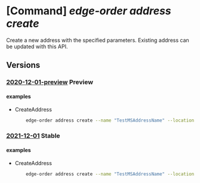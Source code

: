 # [Command] _edge-order address create_

Create a new address with the specified parameters. Existing address can be updated with this API.

## Versions

### [2020-12-01-preview](/Resources/mgmt-plane/L3N1YnNjcmlwdGlvbnMve30vcmVzb3VyY2Vncm91cHMve30vcHJvdmlkZXJzL21pY3Jvc29mdC5lZGdlb3JkZXIvYWRkcmVzc2VzL3t9/2020-12-01-preview.xml) **Preview**

<!-- mgmt-plane /subscriptions/{}/resourcegroups/{}/providers/microsoft.edgeorder/addresses/{} 2020-12-01-preview -->

#### examples

- CreateAddress
    ```bash
        edge-order address create --name "TestMSAddressName" --location "eastus" --contact-details {contact-name:'Petr Cech',email-list:testemail@microsoft.com,phone:1234567890,phone-extension:} --shipping-address {address-type:'None',city:'San Francisco',company-name:Microsoft,country:US,postal-code:94107,state-or-province:CA,street-address1:'16 TOWNSEND ST',street-address2:'UNIT 1'} --resource-group TestRG
    ```

### [2021-12-01](/Resources/mgmt-plane/L3N1YnNjcmlwdGlvbnMve30vcmVzb3VyY2Vncm91cHMve30vcHJvdmlkZXJzL21pY3Jvc29mdC5lZGdlb3JkZXIvYWRkcmVzc2VzL3t9/2021-12-01.xml) **Stable**

<!-- mgmt-plane /subscriptions/{}/resourcegroups/{}/providers/microsoft.edgeorder/addresses/{} 2021-12-01 -->

#### examples

- CreateAddress
    ```bash
        edge-order address create --name "TestMSAddressName" --location "eastus" --contact-details {contact-name:'Petr Cech',email-list:testemail@microsoft.com,phone:1234567890,phone-extension:} --shipping-address {address-type:'None',city:'San Francisco',company-name:Microsoft,country:US,postal-code:94107,state-or-province:CA,street-address1:'16 TOWNSEND ST',street-address2:'UNIT 1'} --resource-group TestRG
    ```
